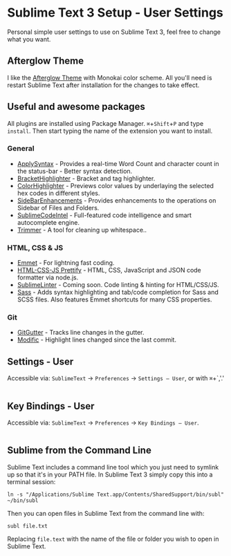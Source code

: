 # Sublime Text 3 Setup - User Settings

Personal simple user settings to use on Sublime Text 3, feel free to change what you want.


## Afterglow Theme

I like the [Afterglow Theme](https://github.com/YabataDesign/afterglow-theme) with Monokai color scheme. All you'll need is restart Sublime Text after installation for the changes to take effect.


## Useful and awesome packages

All plugins are installed using Package Manager. `⌘`+`Shift`+`P` and type `install`. Then start typing the name of the extension you want to install.

### General 

- [ApplySyntax](https://github.com/facelessuser/ApplySyntax) - Provides a real-time Word Count and character count in the status-bar - Better syntax detection.
- [BracketHighlighter](https://github.com/facelessuser/BracketHighlighter) - Bracket and tag highlighter.
- [ColorHighlighter](https://github.com/Monnoroch/ColorHighlighter) - Previews color values by underlaying the selected hex codes in different styles.
- [SideBarEnhancements](https://github.com/titoBouzout/SideBarEnhancements/tree/st3) - Provides enhancements to the operations on Sidebar of Files and Folders.
- [SublimeCodeIntel](https://sublime.wbond.net/packages/SublimeCodeIntel) - Full-featured code intelligence and smart autocomplete engine.
- [Trimmer](https://github.com/jonlabelle/Trimmer) - A tool for cleaning up whitespace..


### HTML, CSS & JS

- [Emmet](https://sublime.wbond.net/packages/Emmet) - For lightning fast coding.
- [HTML-CSS-JS Prettify](https://github.com/victorporof/Sublime-HTMLPrettify) - HTML, CSS, JavaScript and JSON code formatter via node.js.
- [SublimeLinter](https://github.com/SublimeLinter/SublimeLinter3#sublimelinter3) - Coming soon. Code linting & hinting for HTML/CSS/JS.
- [Sass](https://sublime.wbond.net/packages/Sass) - Adds syntax highlighting and tab/code completion for Sass and SCSS files. Also features Emmet shortcuts for many CSS properties.


### Git
- [GitGutter](https://github.com/jisaacks/GitGutter) - Tracks line changes in the gutter.
- [Modific](https://sublime.wbond.net/packages/Modific) - Highlight lines changed since the last commit.


## Settings - User

Accessible via: `SublimeText` &rarr; `Preferences` &rarr; `Settings – User`, or with `⌘`+`,'.'

```json

```


## Key Bindings - User

Accessible via: `SublimeText` &rarr; `Preferences` &rarr; `Key Bindings – User`. 

```

```


## Sublime from the Command Line

Sublime Text includes a command line tool which you just need to symlink up so that it's in your PATH file. In Sublime Text 3 simply copy this into a terminal session:

    ln -s "/Applications/Sublime Text.app/Contents/SharedSupport/bin/subl" ~/bin/subl

Then you can open files in Sublime Text from the command line with:

    subl file.txt

Replacing `file.text` with the name of the file or folder you wish to open in Sublime Text.